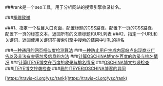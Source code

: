 ###rank是一个seo工具，用于分析网站的搜索引擎收录排名。

###[捐赠致谢](https://github.com/ysc/QuestionAnsweringSystem/wiki/donation)

###1、指定一个栏目入口页面，配置标题的CSS路径，配置下一页的CSS路径，配置下一页的标签文本，返回所有的文章标题和URL列表
###2、指定一个URL和关键词，返回使用关键词在搜索引擎中搜索的结果中URL的排名

###[一种通用的网页相似度检测算法](http://my.oschina.net/apdplat/blog/398361)
###[一种防止用户生成内容站点出现商业广告以及非法有害等垃圾信息的方法](http://my.oschina.net/apdplat/blog/398338)
###[计算OSCHINA博文在百度的收录与排名情况](http://my.oschina.net/apdplat/blog/395810)
###[计算ITEYE博文在百度的收录与排名情况](http://my.oschina.net/apdplat/blog/395970)
###[OSCHINA博文抄袭检查](http://my.oschina.net/apdplat/blog/396414)
###[ITEYE博文抄袭检查](http://my.oschina.net/apdplat/blog/396411)
###[我的ITEYE和OSCHINA博客的异同](http://my.oschina.net/apdplat/blog/395494)

[https://travis-ci.org/ysc/rank](https://travis-ci.org/ysc/rank)
